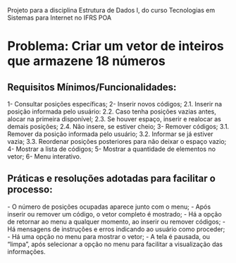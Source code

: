 Projeto para a disciplina Estrutura de Dados I, do curso Tecnologias em Sistemas para Internet no IFRS POA

<h1>Problema: Criar um vetor de inteiros que armazene 18 números</h1>

<h2>Requisitos Mínimos/Funcionalidades:</h2> 

1- Consultar posições específicas;
2- Inserir novos códigos;
  2.1. Inserir na posição informada pelo usuário: 
  2.2. Caso tenha posições vazias antes, alocar na primeira disponível;
  2.3. Se houver espaço, inserir e realocar as demais posições;
  2.4. Não insere, se estiver cheio;
3- Remover códigos;
  3.1.  Remover da posição informada pelo usuário;
  3.2. Informar se já estiver vazia;
  3.3. Reordenar posições posteriores para não deixar o espaço vazio;
4- Mostrar a lista de códigos;
5- Mostrar a quantidade de elementos no vetor;
6- Menu interativo.

<h2>Práticas e resoluções adotadas para facilitar o processo:</h2>
- O número de posições ocupadas aparece junto com o menu;
- Após inserir ou remover um código, o vetor completo é mostrado;
- Há a opção de retornar ao menu a qualquer momento, ao inserir ou remover códigos;
- Há mensagens de instruções e erros indicando ao usuário como proceder;
- Há uma opção no menu para mostrar o vetor;
- A tela é pausada, ou “limpa”, após selecionar a opção no menu para facilitar a visualização das informações.

